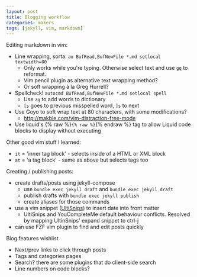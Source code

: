 ```yaml
---
layout: post
title: Blogging workflow
categories: makers
tags: [jekyll, vim, markdown]
---
```


Editing markdown in vim:
- Line wrapping, sorta: `au BufRead,BufNewFile *.md setlocal textwidth=80`
  - Only works while you're typing. Otherwise select text and use `gq` to
  reformat.
  - Vim pencil plugin as alternative text wrapping method?
  - Or soft wrapping à la Greg Hurrell?
- Spellcheck! `autocmd BufRead,BufNewFile *.md setlocal spell`
  - Use `zg` to add words to dictionary
  - `[s` goes to previous misspelled word, `]s` to next
- Use Goyo to soft wrap text at 80 characters, with some modifications?
  - http://makble.com/vim-distraction-free-mode
- Use liquid's {% raw %}`{% raw %}`{% endraw %} tag to allow Liquid code blocks
to display without executing

Other good vim stuff I learned:
  - `it` = 'inner tag block' - selects inside of a HTML or XML block
  - `at` = 'a tag block' - same as above but selects tags too

Creating / publishing posts:
- create drafts/posts using jekyll-compose
  - use `bundle exec jekyll draft` and `bundle exec jekyll draft`
  - publish drafts with `bundle exec jekyll publish`
  - create aliases for those commands
- use a vim snippet ([UltiSnips][ultisnips]) to insert date into front matter
  - UltiSnips and YouCompleteMe default behaviour conflicts. Resolved by mapping
  UltinSnips' expand snippet to ctrl-j
- can use FZF vim plugin to find and edit posts quickly

Blog features wishlist
- Next/prev links to click through posts
- Tags and categories pages
- Search? there are some plugins that do client-side search
- Line numbers on code blocks?

[ultisnips]:https://github.com/SirVer/ultisnips
